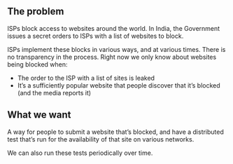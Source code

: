 ## The problem
ISPs block access to websites around the world.
In India, the Government issues a secret orders to ISPs with a list of websites to block.

ISPs implement these blocks in various ways, and at various times. There is no transparency in the process. Right now we only know about websites being blocked when:

* The order to the ISP with a list of sites is leaked
* It’s a sufficiently popular website that people discover that it’s blocked (and the media reports it)


## What we want
A way for people to submit a website that’s blocked, and have a distributed test that’s run for the availability of that site on various networks.

We can also run these tests periodically over time.

